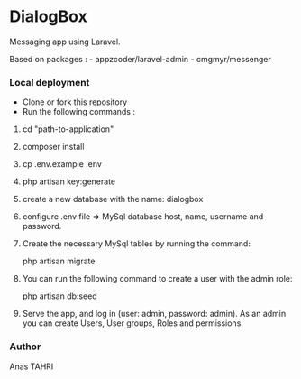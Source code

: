 # DialogBox
Messaging app using Laravel.

Based on packages :
	- appzcoder/laravel-admin
	- cmgmyr/messenger

### Local deployment

- Clone or fork this repository
- Run the following commands :

1. cd "path-to-application"

2. composer install

3. cp .env.example .env

4. php artisan key:generate

5. create a new database with the name: dialogbox

6. configure .env file => MySql database host, name, username and password.

7. Create the necessary MySql tables by running the command:
	
	php artisan migrate

8. You can run the following command to create a user with the admin role:

	php artisan db:seed

9. Serve the app, and log in (user: admin, password: admin). As an admin you can create Users, User groups, Roles and permissions.

### Author

Anas TAHRI